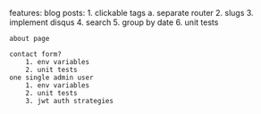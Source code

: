 features:
    blog posts:
        1. clickable tags
            a. separate router
        2. slugs
        3. implement disqus
        4. search
        5. group by date
        6. unit tests

    about page

    contact form?
        1. env variables
        2. unit tests
    one single admin user
        1. env variables 
        2. unit tests
        3. jwt auth strategies